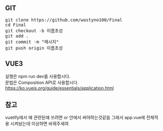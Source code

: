 ## GIT
<pre>
git clone https://github.com/wastyno100/Final
cd Final
git checkout -b 이름초성
git add .
git commit -m "메시지"
git push origin 이름초성
</pre>
 

## VUE3
실행은 npm run dev를 사용합시다.  
문법은 Composition API로 사용합시다.  
https://ko.vuejs.org/guide/essentials/application.html


## 참고  
vuetify에서 얘 관련된얘 쓰려면 <v-app> or <v-layout>안에서 써야하는것같음
그래서 app.vue에 전체적용 시켜놨는데 이상하면 바꿔주세여
